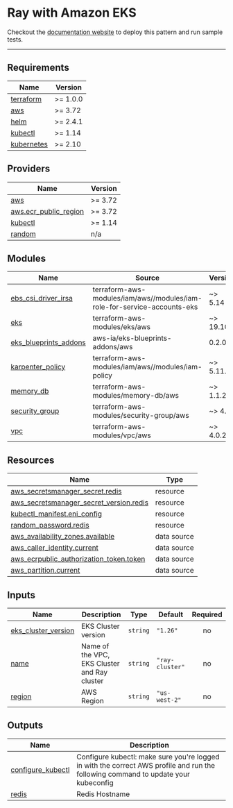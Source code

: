 # Ray with Amazon EKS
Checkout the [documentation website](https://awslabs.github.io/data-on-eks/docs/ai-ml/ray) to deploy this pattern and run sample tests.

---

<!-- BEGINNING OF PRE-COMMIT-TERRAFORM DOCS HOOK -->
## Requirements

| Name | Version |
|------|---------|
| <a name="requirement_terraform"></a> [terraform](#requirement\_terraform) | >= 1.0.0 |
| <a name="requirement_aws"></a> [aws](#requirement\_aws) | >= 3.72 |
| <a name="requirement_helm"></a> [helm](#requirement\_helm) | >= 2.4.1 |
| <a name="requirement_kubectl"></a> [kubectl](#requirement\_kubectl) | >= 1.14 |
| <a name="requirement_kubernetes"></a> [kubernetes](#requirement\_kubernetes) | >= 2.10 |

## Providers

| Name | Version |
|------|---------|
| <a name="provider_aws"></a> [aws](#provider\_aws) | >= 3.72 |
| <a name="provider_aws.ecr_public_region"></a> [aws.ecr\_public\_region](#provider\_aws.ecr\_public\_region) | >= 3.72 |
| <a name="provider_kubectl"></a> [kubectl](#provider\_kubectl) | >= 1.14 |
| <a name="provider_random"></a> [random](#provider\_random) | n/a |

## Modules

| Name | Source | Version |
|------|--------|---------|
| <a name="module_ebs_csi_driver_irsa"></a> [ebs\_csi\_driver\_irsa](#module\_ebs\_csi\_driver\_irsa) | terraform-aws-modules/iam/aws//modules/iam-role-for-service-accounts-eks | ~> 5.14 |
| <a name="module_eks"></a> [eks](#module\_eks) | terraform-aws-modules/eks/aws | ~> 19.10 |
| <a name="module_eks_blueprints_addons"></a> [eks\_blueprints\_addons](#module\_eks\_blueprints\_addons) | aws-ia/eks-blueprints-addons/aws | 0.2.0 |
| <a name="module_karpenter_policy"></a> [karpenter\_policy](#module\_karpenter\_policy) | terraform-aws-modules/iam/aws//modules/iam-policy | ~> 5.11.1 |
| <a name="module_memory_db"></a> [memory\_db](#module\_memory\_db) | terraform-aws-modules/memory-db/aws | ~> 1.1.2 |
| <a name="module_security_group"></a> [security\_group](#module\_security\_group) | terraform-aws-modules/security-group/aws | ~> 4.0 |
| <a name="module_vpc"></a> [vpc](#module\_vpc) | terraform-aws-modules/vpc/aws | ~> 4.0.2 |

## Resources

| Name | Type |
|------|------|
| [aws_secretsmanager_secret.redis](https://registry.terraform.io/providers/hashicorp/aws/latest/docs/resources/secretsmanager_secret) | resource |
| [aws_secretsmanager_secret_version.redis](https://registry.terraform.io/providers/hashicorp/aws/latest/docs/resources/secretsmanager_secret_version) | resource |
| [kubectl_manifest.eni_config](https://registry.terraform.io/providers/gavinbunney/kubectl/latest/docs/resources/manifest) | resource |
| [random_password.redis](https://registry.terraform.io/providers/hashicorp/random/latest/docs/resources/password) | resource |
| [aws_availability_zones.available](https://registry.terraform.io/providers/hashicorp/aws/latest/docs/data-sources/availability_zones) | data source |
| [aws_caller_identity.current](https://registry.terraform.io/providers/hashicorp/aws/latest/docs/data-sources/caller_identity) | data source |
| [aws_ecrpublic_authorization_token.token](https://registry.terraform.io/providers/hashicorp/aws/latest/docs/data-sources/ecrpublic_authorization_token) | data source |
| [aws_partition.current](https://registry.terraform.io/providers/hashicorp/aws/latest/docs/data-sources/partition) | data source |

## Inputs

| Name | Description | Type | Default | Required |
|------|-------------|------|---------|:--------:|
| <a name="input_eks_cluster_version"></a> [eks\_cluster\_version](#input\_eks\_cluster\_version) | EKS Cluster version | `string` | `"1.26"` | no |
| <a name="input_name"></a> [name](#input\_name) | Name of the VPC, EKS Cluster and Ray cluster | `string` | `"ray-cluster"` | no |
| <a name="input_region"></a> [region](#input\_region) | AWS Region | `string` | `"us-west-2"` | no |

## Outputs

| Name | Description |
|------|-------------|
| <a name="output_configure_kubectl"></a> [configure\_kubectl](#output\_configure\_kubectl) | Configure kubectl: make sure you're logged in with the correct AWS profile and run the following command to update your kubeconfig |
| <a name="output_redis"></a> [redis](#output\_redis) | Redis Hostname |
<!-- END OF PRE-COMMIT-TERRAFORM DOCS HOOK -->
